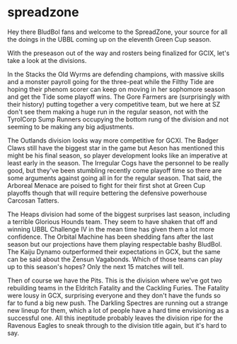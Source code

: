 # spreadzone

Hey there BludBol fans and welcome to the SpreadZone, your source for all the doings in the UBBL coming up on the eleventh Green Cup season.

With the preseason out of the way and rosters being finalized for GCIX, let's take a look at the divisions.

In the Stacks the Old Wyrms are defending champions, with massive skills and a monster payroll going for the three-peat while the Filthy Tide are hoping their phenom scorer can keep on moving in her sophomore season and get the Tide some playoff wins. The Gore Farmers are (surprisingly with their history) putting together a very competitive team, but we here at SZ don't see them making a huge run in the regular season, not with the TyrolCorp Sump Runners occupying the bottom rung of the division and not seeming to be making any big adjustments.

The Outlands division looks way more competitive for GCXI. The Badger Claws still have the biggest star in the game but Aeson has mentioned this might be his final season, so player development looks like an imperative at least early in the season. The Irregular Cogs have the personnel to be really good, but they've been stumbling recently come playoff time so there are some arguments against going all in for the regular season. That said, the Arboreal Menace are poised to fight for their first shot at Green Cup playoffs though that will require bettering the defensive powerhouse Carcosan Tatters.

The Heaps division had some of the biggest surprises last season, including a terrible Glorious Hounds team. They seem to have shaken that off and winning UBBL Challenge IV in the mean time has given them a lot more confidence. The Orbital Machine has been shedding fans after the last season but our projections have them playing respectable bashy BludBol. The Kaiju Dynamo outperformed their expectations in GCX, but the same can be said about the Zensun Vagabonds. Which of those teams can play up to this season's hopes? Only the next 15 matches will tell.

Then of course we have the Pits. This is the division where we've got two rebuilding teams in the Eldritch Fatality and the Cackling Furies. The Fatality were lousy in GCX, surprising everyone and they don't have the funds so far to fund a big new push. The Darkling Spectres are running out a strange new lineup for them, which a lot of people have a hard time envisioning as a successful one. All this ineptitude probably leaves the division ripe for the Ravenous Eagles to sneak through to the division title again, but it's hard to say.